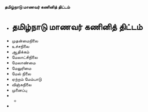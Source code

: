 **தமிழ்நாடு மாணவர் கணினித் திட்டம்**
- # தமிழ்நாடு மாணவர் கணினித் திட்டம்
- முதன்மைநிலை
- உச்சநிலை
- ஆதிக்கம்
- மேலாட்சிநிலை
- மேலாண்மை
- மேலுரிமை
- மேல் நிலை
- ஏற்றம் மேம்பாடு
- விஞ்சுநிலை
- முனைப்பு
- *
-

